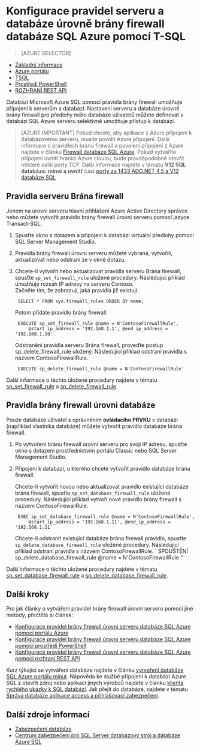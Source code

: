 <properties
    pageTitle="Azure databáze SQL server a databázi úrovně pravidel pomocí T-SQL | Microsoft Azure"
    description="Informace o konfiguraci brány firewall pro IP adresy, které přístup k databázím Azure SQL."
    services="sql-database"
    documentationCenter=""
    authors="BYHAM"
    manager="jhubbard"
    editor=""/>


<tags
    ms.service="sql-database"
    ms.workload="data-management"
    ms.tgt_pltfrm="na"
    ms.devlang="dotnet"
    ms.topic="article" 
    ms.date="08/30/2016"
    ms.author="rickbyh"/>


# <a name="configure-azure-sql-database-server-level-and-database-level-firewall-rules-using-t-sql"></a>Konfigurace pravidel serveru a databáze úrovně brány firewall databáze SQL Azure pomocí T-SQL


> [AZURE.SELECTOR]
- [Základní informace](sql-database-firewall-configure.md)
- [Azure portálu](sql-database-configure-firewall-settings.md)
- [TSQL](sql-database-configure-firewall-settings-tsql.md)
- [Prostředí PowerShell](sql-database-configure-firewall-settings-powershell.md)
- [ROZHRANÍ REST API](sql-database-configure-firewall-settings-rest.md)


Databázi Microsoft Azure SQL pomocí pravidla brány firewall umožňuje připojení k serverům a databází. Nastavení serveru a databáze úrovně brány firewall pro předlohy nebo databáze uživatelů můžete definovat v databázi SQL Azure serveru selektivně umožňuje přístup k databázi.

> [AZURE.IMPORTANT] Pokud chcete, aby aplikace z Azure připojení k databázovému serveru, musíte povolit Azure připojení. Další informace o pravidlech bránu firewall a povolení připojení z Azure najdete v článku [Firewall databáze SQL Azure](sql-database-firewall-configure.md). Pokud vytváříte připojení uvnitř hranici Azure cloudu, bude pravděpodobně otevřít některé další porty TCP. Další informace najdete v tématu **V12 SQL databáze: mimo a uvnitř** část [porty za 1433 ADO.NET 4.5 a V12 databáze SQL](sql-database-develop-direct-route-ports-adonet-v12.md)


## <a name="server-level-firewall-rules"></a>Pravidla serveru Brána firewall

Jenom na úrovni serveru hlavní přihlášení Azure Active Directory správce nebo můžete vytvořit pravidlo brány firewall úrovni serveru pomocí jazyce Transact-SQL.

1. Spusťte okno s dotazem a připojení k databázi virtuální předlohy pomocí SQL Server Management Studio.
2. Pravidla brány firewall úrovni serveru můžete vybraná, vytvořili, aktualizovat nebo odstraní ze v okně dotazu.
3. Chcete-li vytvořit nebo aktualizovat pravidla serveru Brána firewall, spusťte `sp_set_firewall_rule` uložené procedury. Následující příklad umožňuje rozsah IP adresy na serveru Contoso.<br/>Začněte tím, že zobrazují, jaká pravidla již existují.

        SELECT * FROM sys.firewall_rules ORDER BY name;

    Potom přidáte pravidlo brány firewall.

        EXECUTE sp_set_firewall_rule @name = N'ContosoFirewallRule',
            @start_ip_address = '192.168.1.1', @end_ip_address = '192.168.1.10'

    Odstranění pravidla serveru Brána firewall, proveďte postup sp_delete_firewall_rule uložený. Následující příklad odstraní pravidla s názvem ContosoFirewallRule.
 
        EXECUTE sp_delete_firewall_rule @name = N'ContosoFirewallRule'
 
 Další informace o těchto uložené procedury najdete v tématu [sp_set_firewall_rule](https://msdn.microsoft.com/library/dn270017.aspx) a [sp_delete_firewall_rule](https://msdn.microsoft.com/library/dn270024.aspx).

## <a name="database-level-firewall-rules"></a>Pravidla brány firewall úrovni databáze

Pouze databáze uživatel s oprávněním **ovládacího PRVKU** v databázi (například vlastníka databáze) můžete vytvořit pravidlo databáze brána firewall.

1. Po vytvoření bránu firewall úrovni serveru pro svoji IP adresu, spusťte okno s dotazem prostřednictvím portálu Classic nebo SQL Server Management Studio.
2. Připojení k databázi, u kterého chcete vytvořit pravidlo databáze brána firewall.

    Chcete-li vytvořit novou nebo aktualizovat pravidlo existující databáze brána firewall, spusťte `sp_set_database_firewall_rule` uložené procedury. Následující příklad vytvoří nové pravidlo brány firewall s názvem ContosoFirewallRule.
 
        EXEC sp_set_database_firewall_rule @name = N'ContosoFirewallRule', 
            @start_ip_address = '192.168.1.11', @end_ip_address = '192.168.1.11'
 
    Chcete-li odstranit existující databáze brána firewall pravidlo, spusťte `sp_delete_database_firewall_rule` uložené procedury. Následující příklad odstraní pravidla s názvem ContosoFirewallRule.
`
   SPOUŠTĚNÍ sp_delete_database_firewall_rule @name = N'ContosoFirewallRule "

Další informace o těchto uložené procedury najdete v tématu [sp_set_database_firewall_rule](https://msdn.microsoft.com/library/dn270010.aspx) a [sp_delete_database_firewall_rule](https://msdn.microsoft.com/library/dn270030.aspx).

## <a name="next-steps"></a>Další kroky

Pro jak články o vytváření pravidel brány firewall úrovni serveru pomocí jiné metody, přečtěte si článek: 

- [Konfigurace pravidel brány firewall úrovni serveru databáze SQL Azure pomocí portálu Azure](sql-database-configure-firewall-settings.md)
- [Konfigurace pravidel brány firewall úrovni serveru databáze SQL Azure pomocí prostředí PowerShell](sql-database-configure-firewall-settings-powershell.md)
- [Konfigurace pravidel brány firewall úrovni serveru databáze SQL Azure pomocí rozhraní REST API](sql-database-configure-firewall-settings-rest.md)

Kurz týkající se vytváření databáze najdete v článku [vytvoření databáze SQL Azure portálu minut](sql-database-get-started.md).
Nápověda ke službě připojení k databázi Azure SQL z otevřít zdroj nebo aplikací jiných výrobců najdete v článku [klienta rychlého ukázky k SQL databázi](https://msdn.microsoft.com/library/azure/ee336282.aspx).
Jak přejít do databáze, najdete v tématu [Správa databáze aplikace access a přihlašovací zabezpečení](https://msdn.microsoft.com/library/azure/ee336235.aspx).


## <a name="additional-resources"></a>Další zdroje informací

- [Zabezpečení databáze](sql-database-security.md)
- [Centrum zabezpečení pro SQL Server databázový stroj a databáze Azure SQL](https://msdn.microsoft.com/library/bb510589)

